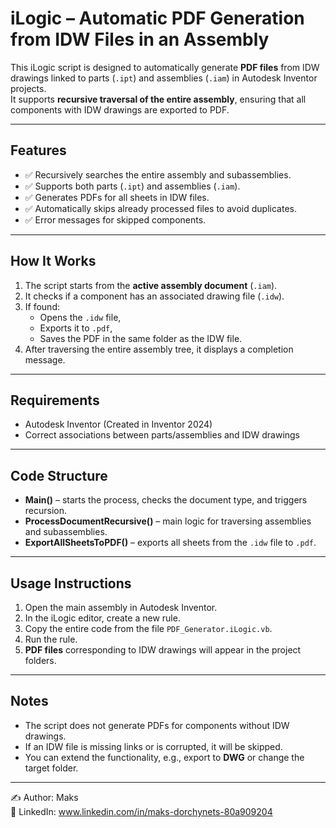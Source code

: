 # iLogic – Automatic PDF Generation from IDW Files in an Assembly

This iLogic script is designed to automatically generate **PDF files** from IDW drawings linked to parts (`.ipt`) and assemblies (`.iam`) in Autodesk Inventor projects.  
It supports **recursive traversal of the entire assembly**, ensuring that all components with IDW drawings are exported to PDF.

---

## Features

* ✅ Recursively searches the entire assembly and subassemblies.  
* ✅ Supports both parts (`.ipt`) and assemblies (`.iam`).  
* ✅ Generates PDFs for all sheets in IDW files.  
* ✅ Automatically skips already processed files to avoid duplicates.  
* ✅ Error messages for skipped components.

---

## How It Works

1. The script starts from the **active assembly document** (`.iam`).  
2. It checks if a component has an associated drawing file (`.idw`).  
3. If found:  
   * Opens the `.idw` file,  
   * Exports it to `.pdf`,  
   * Saves the PDF in the same folder as the IDW file.  
4. After traversing the entire assembly tree, it displays a completion message.

---

## Requirements

* Autodesk Inventor (Created in Inventor 2024)   
* Correct associations between parts/assemblies and IDW drawings

---

## Code Structure

* **Main()** – starts the process, checks the document type, and triggers recursion.  
* **ProcessDocumentRecursive()** – main logic for traversing assemblies and subassemblies.  
* **ExportAllSheetsToPDF()** – exports all sheets from the `.idw` file to `.pdf`.

---

## Usage Instructions

1. Open the main assembly in Autodesk Inventor.  
2. In the iLogic editor, create a new rule.  
3. Copy the entire code from the file `PDF_Generator.iLogic.vb`.  
4. Run the rule.  
5. **PDF files** corresponding to IDW drawings will appear in the project folders.

---

## Notes

* The script does not generate PDFs for components without IDW drawings.  
* If an IDW file is missing links or is corrupted, it will be skipped.  
* You can extend the functionality, e.g., export to **DWG** or change the target folder.

---

✍️ Author: Maks  
🔗 LinkedIn: www.linkedin.com/in/maks-dorchynets-80a909204 


